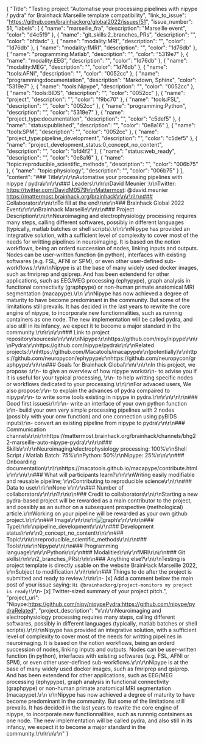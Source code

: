 {
  "Title": "Testing project \"Automatise your processing pipelines with nipype / pydra\" for Brainhack Marseille template compatibility",
  "link_to_issue": "https://github.com/brainhackorg/global2022/issues/51",
  "issue_number": 51,
  "labels": [
    {
      "name": "marseille_fra",
      "description": "Marseille event",
      "color": "d4c5f9"
    },
    {
      "name": "git_skills:2_branches_PRs",
      "description": "",
      "color": "bfdadc"
    },
    {
      "name": "modality:MRI",
      "description": "",
      "color": "1d76db"
    },
    {
      "name": "modality:fMRI",
      "description": "",
      "color": "1d76db"
    },
    {
      "name": "programming:Matlab",
      "description": "",
      "color": "5319e7"
    },
    {
      "name": "modality:EEG",
      "description": "",
      "color": "1d76db"
    },
    {
      "name": "modality:MEG",
      "description": "",
      "color": "1d76db"
    },
    {
      "name": "tools:AFNI",
      "description": "",
      "color": "0052cc"
    },
    {
      "name": "programming:documentation",
      "description": "Markdown, Sphinx",
      "color": "5319e7"
    },
    {
      "name": "tools:Nipype",
      "description": "",
      "color": "0052cc"
    },
    {
      "name": "tools:BIDS",
      "description": "",
      "color": "0052cc"
    },
    {
      "name": "project",
      "description": "",
      "color": "f9bc70"
    },
    {
      "name": "tools:FSL",
      "description": "",
      "color": "0052cc"
    },
    {
      "name": "programming:Python",
      "description": "",
      "color": "5319e7"
    },
    {
      "name": "project_type:documentation",
      "description": "",
      "color": "c5def5"
    },
    {
      "name": "status:published",
      "description": "",
      "color": "0e8a16"
    },
    {
      "name": "tools:SPM",
      "description": "",
      "color": "0052cc"
    },
    {
      "name": "project_type:pipeline_development",
      "description": "",
      "color": "c5def5"
    },
    {
      "name": "project_development_status:0_concept_no_content",
      "description": "",
      "color": "bfd4f2"
    },
    {
      "name": "status:web_ready",
      "description": "",
      "color": "0e8a16"
    },
    {
      "name": "topic:reproducible_scientific_methods",
      "description": "",
      "color": "006b75"
    },
    {
      "name": "topic:physiology",
      "description": "",
      "color": "006b75"
    }
  ],
  "content": "### Title\r\n\r\nAutomatise your processing pipelines with nipype / pydra\r\n\r\n### Leaders\r\n\r\nDavid Meunier :\r\nTwitter: https://twitter.com/DavidM0579\r\nMattermost: @david.meunier https://mattermost.brainhack.org/brainhack\r\n\r\n\r\n### Collaborators\r\n\r\nTo fill at the end\r\n\r\n### Brainhack Global 2022 Event\r\n\r\nBrainhack Marseille\r\n\r\n### Project Description\r\n\r\nNeuroimaging and electrophysiology processing requires many steps, calling different softwares, possibly in different languages (typically, matlab batches or shell scripts).\r\n\r\nNipype has provided an integrative solution, with a sufficient level of complexity to cover most of the needs for writting pipelines in neuroimaging. It is based on the notion workflows, being an orderd succession of nodes, linking inputs and outputs. Nodes can be user-written function (in python), interfaces with existing softwares (e.g. FSL, AFNI or SPM), or even other user-defined sub-workflows.\r\n\r\nNipype is at the base of many widely used docker images, such as fmriprep and qsiprep. And has been extendend for other applications, such as EEG/MEG processing (ephypype), graph analysis in functional connectivity (graphpype) or non-human primate anatomical MRI segmentation (macapype).\r\n \r\nNipype has now achieved a degree of maturity to have become predominant in the community. But some of the limitations still prevails. It has decided in the last years to rewrite the core engine of nipype, to incorporate new functionnalities, such as runnnig containers as one node. The new implementation will be called pydra, and also still in its infancy, we expect it to become a major standard in the community.\r\n\r\n\r\n### Link to project repository/sources\r\n\r\n\r\nNipype:\r\nhttps://github.com/nipy/nipype\r\n\r\nPydra:\r\nhttps://github.com/nipype/pydra\r\n\r\nRelated projects:\r\nhttps://github.com/Macatools/macapype\r\n(potentially)\r\nhttps://github.com/neuropycon/ephypype\r\nhttps://github.com/neuropycon/graphpype\r\n\r\n### Goals for Brainhack Global\r\n\r\n\r\nIn this project, we propose :\r\n- to give an overview of how nipype works\r\n- to advise you if it is useful for your typical processing, \r\n- to help writting specific nodes or workflows dedicated to your processing.\r\n\r\nFor advaced users, We also propose:\r\n- to explain the advances of pydra compaired to nipype\r\n- to write some tools existing in nipype in pydra.\r\n\r\n\r\n\r\n### Good first issues\r\n\r\n- write an interface of your own python function  \r\n- build your own very simple processing pipelines with 2 nodes (possibly with your onw function) and one connection using pyBIDS inputs\r\n- convert an existing pipeline from nipype to pydra\r\n\r\n### Communication channels\r\n\r\nhttps://mattermost.brainhack.org/brainhack/channels/bhg22-marseille-auto-nipype-pydra\r\n\r\n### Skills\r\n\r\nNeuroimaging/electrophysiology processing: 100%\r\nShell Script / Matlab Batch: 75%\r\nPython: 50%\r\nNipype: 25%\r\n\r\n### Onboarding documentation\r\n\r\nhttps://macatools.github.io/macapype/contribute.html\r\n\r\n\r\n### What will participants learn?\r\n\r\nWriting easily modifiable and reusable pipeline; \r\nContributing to reproducible science\r\n\r\n### Data to use\r\n\r\nNone \r\n\r\n### Number of collaborators\r\n\r\n1\r\n\r\n### Credit to collaborators\r\n\r\nStarting a new pydra-based project will be rewarded as a main contributor to the project, and possibly as an author on a subsequent prospective (methological) article.\r\nWorking on your pipeline will be rewarded as your own github project.\r\n\r\n### Image\r\n\r\n\r\n![graph](https://user-images.githubusercontent.com/7290245/197730139-7d607b68-3cac-4241-8b2b-3145a7348254.png)\r\n\r\n\r\n### Type\r\n\r\npipeline_development\r\n\r\n### Development status\r\n\r\n0_concept_no_content\r\n\r\n### Topic\r\n\r\nreproducible_scientific_methods\r\n\r\n### Tools\r\n\r\nNipype\r\n\r\n### Programming language\r\n\r\nPython\r\n\r\n### Modalities\r\n\r\nfMRI\r\n\r\n### Git skills\r\n\r\n2_branches_PRs\r\n\r\n### Anything else?\r\n\r\nTesting is project template is directly usable on the website BrainHack Marseille 2022, \r\nSubject to modification.\r\n\r\n\r\n### Things to do after the project is submitted and ready to review.\r\n\r\n- [x] Add a comment below the main post of your issue saying: `Hi @brainhackorg/project-monitors my project is ready!`\r\n- [x] Twitter-sized summary of your project pitch.",
  "project_url": "Nipype:https://github.com/nipy/nipypePydra:https://github.com/nipype/pydraRelated",
  "project_description": "\r\n\r\nNeuroimaging and electrophysiology processing requires many steps, calling different softwares, possibly in different languages (typically, matlab batches or shell scripts).\r\n\r\nNipype has provided an integrative solution, with a sufficient level of complexity to cover most of the needs for writting pipelines in neuroimaging. It is based on the notion workflows, being an orderd succession of nodes, linking inputs and outputs. Nodes can be user-written function (in python), interfaces with existing softwares (e.g. FSL, AFNI or SPM), or even other user-defined sub-workflows.\r\n\r\nNipype is at the base of many widely used docker images, such as fmriprep and qsiprep. And has been extendend for other applications, such as EEG/MEG processing (ephypype), graph analysis in functional connectivity (graphpype) or non-human primate anatomical MRI segmentation (macapype).\r\n \r\nNipype has now achieved a degree of maturity to have become predominant in the community. But some of the limitations still prevails. It has decided in the last years to rewrite the core engine of nipype, to incorporate new functionnalities, such as runnnig containers as one node. The new implementation will be called pydra, and also still in its infancy, we expect it to become a major standard in the community.\r\n\r\n\r\n"
}